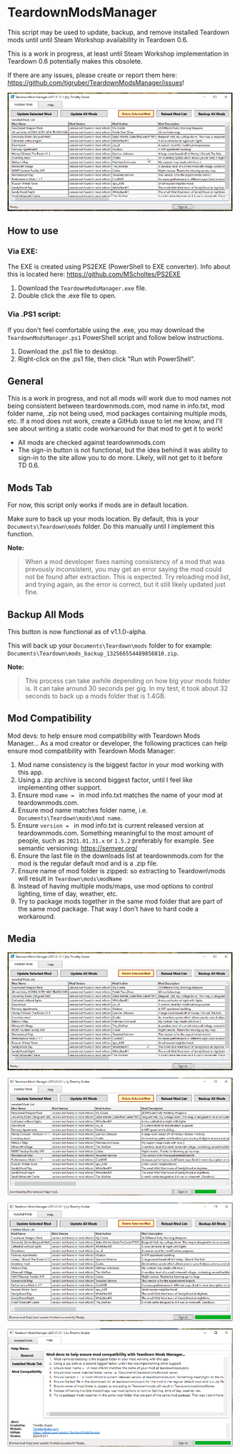 # TeardownModsManager
This script may be used to update, backup, and remove installed Teardown mods until until Steam Workshop availability in Teardown 0.6.

This is a work in progress, at least until Steam Workshop implementation in Teardown 0.6 potentially makes this obsolete.

If there are any issues, please create or report them here: https://github.com/tjgruber/TeardownModsManager/issues!

![Demo1](images/TeardownModsManager_v1.0.0_Demo1.gif)

## How to use

### Via EXE:
The EXE is created using PS2EXE (PowerShell to EXE converter). Info about this is located here: https://github.com/MScholtes/PS2EXE
  1. Download the `TeardownModsManager.exe` file.
  2. Double click the .exe file to open.
  
### Via .PS1 script:
If you don't feel comfortable using the .exe, you may download the `TeardownModsManager.ps1` PowerShell script and follow below instructions.
  1. Download the .ps1 file to desktop.
  2. Right-click on the .ps1 file, then click "Run wtih PowerShell".

## General
This is a work in progress, and not all mods will work due to mod names not being consistent between teardownmods.com, mod name in info.txt, mod folder name, .zip not being used, mod packages containing multiple mods, etc. If a mod does not work, create a GitHub issue to let me know, and I'll see about writing a static code workaround for that mod to get it to work!

  * All mods are checked against teardownmods.com
  * The sign-in button is not functional, but the idea behind it was ability to sign-in to the site allow you to do more. Likely, will not get to it before TD 0.6.

## Mods Tab
For now, this script only works if mods are in default location.

Make sure to back up your mods location. By default, this is your `Documents\Teardown\mods` folder. Do this manually until I implement this function.

**Note:**
  > When a mod developer fixes naming consistency of a mod that was prevously inconsistent, you may get an error saying the mod could not be found after extraction. This is expected. Try reloading mod list, and trying again, as the error is correct, but it still likely updated just fine.

## Backup All Mods
This button is now functional as of v1.1.0-alpha.

This will back up your `Documents\Teardown\mods` folder to for example: `Documents\Teardown\mods_backup_132566554489856810.zip`.

**Note:**
  > This process can take awhile depending on how big your mods folder is. It can take around 30 seconds per gig. In my test, it took about 32 seconds to back up a mods folder that is 1.4GB.

## Mod Compatibility
Mod devs: to help ensure mod compatibility with Teardown Mods Manager...
As a mod creator or developer, the following practices can help ensure mod compatibility with Teardown Mods Manager:
  1. Mod name consistency is the biggest factor in your mod working with this app.
  2. Using a .zip archive is second biggest factor, until I feel like implementing other support.
  3.  Ensure mod `name = ` in mod info.txt matches the name of your mod at teardownmods.com.
  4.  Ensure mod name matches folder name, i.e. `Documents\Teardown\mods\mod name`.
  5.  Ensure `version = ` in mod info.txt is current released version at teardownmods.com. Something meaningful to the most amount of people, such as `2021.01.31.x` or `1.5.2` preferably for example. See semantic versioning: https://semver.org/
  6.  Ensure the last file in the downloads list at teardownmods.com for the mod is the regular default mod and is a .zip file.
  7.  Ensure name of mod folder is zipped: so extracting to Teardown\mods will result in `Teardown\mods\modName`
  8.  Instead of having multiple mods/maps, use mod options to control lighting, time of day, weather, etc.
  9.  Try to package mods together in the same mod folder that are part of the same mod package. That way I don't have to hard code a workaround.

## Media

![Demo2](images/TeardownModsManager_v1.0.0_Demo2.gif)

![Screenshot1](images/Screenshot_1.png)

![Screenshot2](images/Screenshot_2.png)

![Screenshot3](images/Screenshot_3.png)